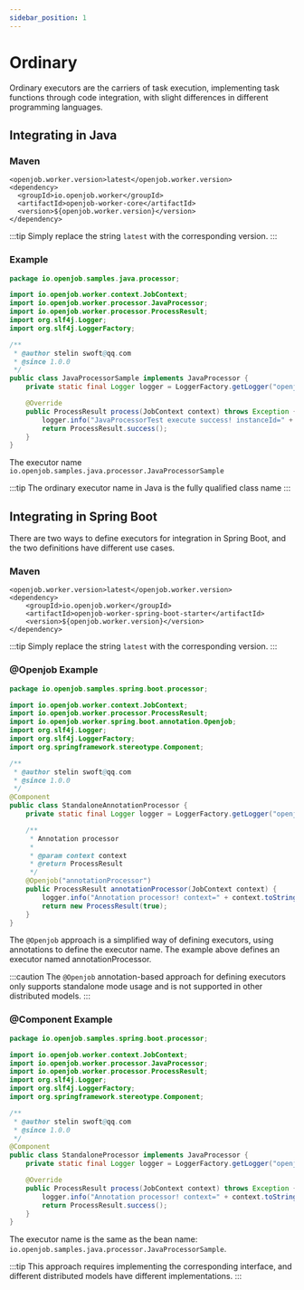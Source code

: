 ```yaml
---
sidebar_position: 1
---
```


# Ordinary

Ordinary executors are the carriers of task execution, implementing task functions through code integration, with slight differences in different programming languages.

## Integrating in Java

### Maven

```shell
<openjob.worker.version>latest</openjob.worker.version>
<dependency>
  <groupId>io.openjob.worker</groupId>
  <artifactId>openjob-worker-core</artifactId>
  <version>${openjob.worker.version}</version>
</dependency>
```

:::tip
Simply replace the string `latest` with the corresponding version.
:::

### Example

```java
package io.openjob.samples.java.processor;

import io.openjob.worker.context.JobContext;
import io.openjob.worker.processor.JavaProcessor;
import io.openjob.worker.processor.ProcessResult;
import org.slf4j.Logger;
import org.slf4j.LoggerFactory;

/**
 * @author stelin swoft@qq.com
 * @since 1.0.0
 */
public class JavaProcessorSample implements JavaProcessor {
    private static final Logger logger = LoggerFactory.getLogger("openjob");

    @Override
    public ProcessResult process(JobContext context) throws Exception {
        logger.info("JavaProcessorTest execute success! instanceId=" + context.getJobInstanceId());
        return ProcessResult.success();
    }
}
```

The executor name `io.openjob.samples.java.processor.JavaProcessorSample`

:::tip
The ordinary executor name in Java is the fully qualified class name
:::

## Integrating in Spring Boot

There are two ways to define executors for integration in Spring Boot, and the two definitions have different use cases.

### Maven

```shell
<openjob.worker.version>latest</openjob.worker.version>
<dependency>
    <groupId>io.openjob.worker</groupId>
    <artifactId>openjob-worker-spring-boot-starter</artifactId>
    <version>${openjob.worker.version}</version>
</dependency>
```

:::tip
Simply replace the string `latest` with the corresponding version.
:::

### @Openjob Example

```java
package io.openjob.samples.spring.boot.processor;

import io.openjob.worker.context.JobContext;
import io.openjob.worker.processor.ProcessResult;
import io.openjob.worker.spring.boot.annotation.Openjob;
import org.slf4j.Logger;
import org.slf4j.LoggerFactory;
import org.springframework.stereotype.Component;

/**
 * @author stelin swoft@qq.com
 * @since 1.0.0
 */
@Component
public class StandaloneAnnotationProcessor {
    private static final Logger logger = LoggerFactory.getLogger("openjob");

    /**
     * Annotation processor
     *
     * @param context context
     * @return ProcessResult
     */
    @Openjob("annotationProcessor")
    public ProcessResult annotationProcessor(JobContext context) {
        logger.info("Annotation processor! context=" + context.toString());
        return new ProcessResult(true);
    }
}
```

The `@Openjob` approach is a simplified way of defining executors, using annotations to define the executor name. The example above defines an executor named annotationProcessor.

:::caution
The `@Openjob` annotation-based approach for defining executors only supports standalone mode usage and is not supported in other distributed models.
:::

### @Component Example

```java
package io.openjob.samples.spring.boot.processor;

import io.openjob.worker.context.JobContext;
import io.openjob.worker.processor.JavaProcessor;
import io.openjob.worker.processor.ProcessResult;
import org.slf4j.Logger;
import org.slf4j.LoggerFactory;
import org.springframework.stereotype.Component;

/**
 * @author stelin swoft@qq.com
 * @since 1.0.0
 */
@Component
public class StandaloneProcessor implements JavaProcessor {
    private static final Logger logger = LoggerFactory.getLogger("openjob");

    @Override
    public ProcessResult process(JobContext context) throws Exception {
        logger.info("Annotation processor! context=" + context.toString());
        return ProcessResult.success();
    }
}
```

The executor name is the same as the bean name: `io.openjob.samples.java.processor.JavaProcessorSample`.

:::tip
This approach requires implementing the corresponding interface, and different distributed models have different implementations.
:::